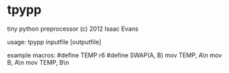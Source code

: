 tpypp
=====

tiny python preprocessor
(c) 2012 Isaac Evans

usage: tpypp inputfile [outputfile]

example macros:
    #define TEMP r6
    #define SWAP(A, B) mov TEMP, A\\n mov B, A\\n mov TEMP, B\\n